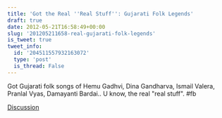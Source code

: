 ```yaml
---
title: 'Got the Real ''Real Stuff'': Gujarati Folk Legends'
draft: true
date: 2012-05-21T16:58:49+00:00
slug: '201205211658-real-gujarati-folk-legends'
is_tweet: true
tweet_info:
  id: '204511557932163072'
  type: 'post'
  is_thread: False
---
```




Got Gujarati folk songs of Hemu Gadhvi, Dina Gandharva, Ismail Valera, Pranlal Vyas, Damayanti Bardai.. U know, the real "real stuff". #fb

[Discussion](https://x.com/sytelus/status/204511557932163072)
